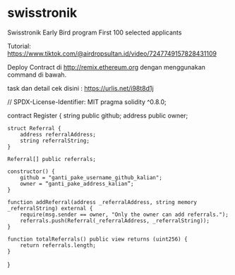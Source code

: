 # swisstronik

Swisstronik Early Bird program
First 100 selected applicants

Tutorial: https://www.tiktok.com/@airdropsultan.id/video/7247749157828431109

Deploy Contract di http://remix.ethereum.org dengan menggunakan command di bawah.

task dan detail cek disini :
https://urlis.net/i98t8d1j

// SPDX-License-Identifier: MIT
pragma solidity ^0.8.0;

contract Register {
    string public github;
    address public owner;
    
    struct Referral {
        address referralAddress;
        string referralString;
    }
    
    Referral[] public referrals;
    
    constructor() {
        github = "ganti_pake_username_github_kalian";
        owner = “ganti_pake_address_kalian”;
    }
    
    function addReferral(address _referralAddress, string memory _referralString) external {
        require(msg.sender == owner, "Only the owner can add referrals.");
        referrals.push(Referral(_referralAddress, _referralString));
    }
    
    function totalReferrals() public view returns (uint256) {
        return referrals.length;
    }
}
